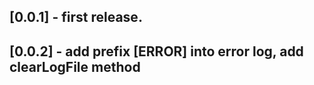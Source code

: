 ## [0.0.1] - first release.
## [0.0.2] - add prefix [ERROR] into error log, add clearLogFile method
